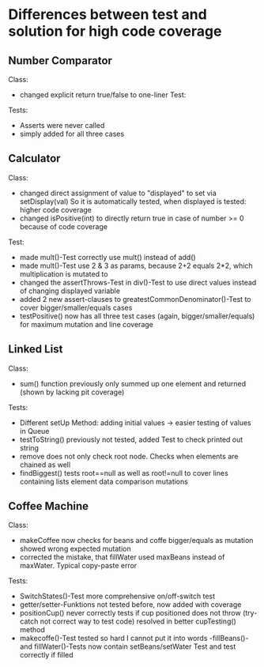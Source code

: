 # Differences between test and solution for high code coverage

## Number Comparator

Class:

- changed explicit return true/false to one-liner Test:

Tests:

- Asserts were never called
- simply added for all three cases

## Calculator

Class:

- changed direct assignment of value to "displayed" to set via setDisplay(val)
  So it is automatically tested, when displayed is tested: higher code coverage
- changed isPositive(int) to directly return true in case of number >= 0 because of code coverage

Test:

- made mult()-Test correctly use mult() instead of add()
- made mult()-Test use 2 & 3 as params, because 2+2 equals 2*2, which multiplication is mutated to
- changed the assertThrows-Test in div()-Test to use direct values instead of changing displayed variable
- added 2 new assert-clauses to greatestCommonDenominator()-Test to cover bigger/smaller/equals cases
- testPositive() now has all three test cases (again, bigger/smaller/equals) for maximum mutation and line coverage

## Linked List

Class:

- sum() function previously only summed up one element and returned (shown by lacking pit coverage)

Tests:

- Different setUp Method: adding initial values -> easier testing of values in Queue
- testToString() previously not tested, added Test to check printed out string
- remove does not only check root node. Checks when elements are chained as well
- findBiggest() tests root==null as well as root!=null to cover lines containing lists element data comparison mutations

## Coffee Machine

Class:

- makeCoffee now checks for beans and coffe bigger/equals as mutation showed wrong expected mutation
- corrected the mistake, that fillWater used maxBeans instead of maxWater. Typical copy-paste error

Tests:

- SwitchStates()-Test more comprehensive on/off-switch test
- getter/setter-Funktions not tested before, now added with coverage
- positionCup() never correctly tests if cup positioned does not throw (try-catch not correct way to test code)
  resolved in better cupTesting() method
- makecoffe()-Test tested so hard I cannot put it into words -fillBeans()- and fillWater()-Tests now contain
  setBeans/setWater Test and test correctly if filled